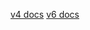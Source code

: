 [v4 docs](https://v5.reactrouter.com/web/example/nesting)
[v6 docs](https://reactrouter.com/docs/en/v6)

